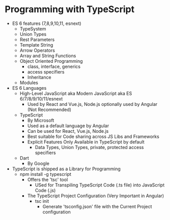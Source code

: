 # Programming with TypeScript
- ES 6 features (7,8,9,10,11, esnext)
    - TypeSystem
    - Union Types
    - Rest Parameters
    - Template String
    - Arrow Operators
    - Array and String Functions
    - Object Oriented Programming   
        - class, interface, generics
        - access specifiers
        - Inheritance
    - Modules
- ES 6 Languages
    - High-Level JavaScript aka Modern JavaScript aka ES 6/7/8/9/10/11/esnext
        - Used by React and Vue.js, Node.js optionally used by Angular (Not Recommended)
    - TypeScript
        - By Microsoft 
        - Used as a default language by Angular
        - Can be used for React, Vue.js, Node.js   
        - Best suitable for Code sharing across JS Libs and Frameworks
        - Explicit Features Only Available in TypeScript by default
            - Data Types, Union Types, private, protected access specifiers
    - Dart
        - By Google
- TypeScript is shipped as a Library for Programming
    - npm install -g typescript
        - Offers the 'tsc' tool
            - USed for Transpiling TypeScript Code (.ts file) into JavaScript Code (.js)
        - The TypeScript Project Configuration (Very Important in Angular)
            - tsc init
                - Generate 'tsconfig.json' file with the Current Project configuration      


